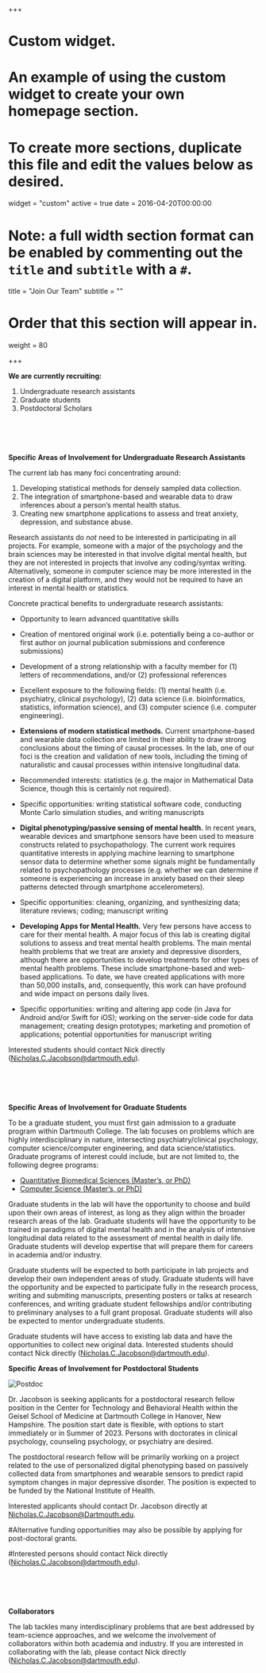 +++
# Custom widget.
# An example of using the custom widget to create your own homepage section.
# To create more sections, duplicate this file and edit the values below as desired.
widget = "custom"
active = true
date = 2016-04-20T00:00:00

# Note: a full width section format can be enabled by commenting out the `title` and `subtitle` with a `#`.
title = "Join Our Team"
subtitle = ""

# Order that this section will appear in.
weight = 80

+++


**We are currently recruiting:**

1.	Undergraduate research assistants
2.	Graduate students
3. Postdoctoral Scholars

<br/><br/>
<br/><br/>
**Specific Areas of Involvement for Undergraduate Research Assistants**

The current lab has many foci concentrating around:

1. Developing statistical methods for densely sampled data collection.
2. The integration of smartphone-based and wearable data to draw inferences about a person’s mental health status.
3. Creating new smartphone applications to assess and treat anxiety, depression, and substance abuse. 

Research assistants do *not* need to be interested in participating in all projects. For example, someone with a major of the psychology and the brain sciences may be interested in that involve digital mental health, but they are not interested in projects that involve any coding/syntax writing. Alternatively, someone in computer science may be more interested in the creation of a digital platform, and they would not be required to have an interest in mental health or statistics. 

Concrete practical benefits to undergraduate research assistants:

* Opportunity to learn advanced quantitative skills
* Creation of mentored original work (i.e. potentially being a co-author or first author on journal publication submissions and conference submissions)
* Development of a strong relationship with a faculty member for (1) letters of recommendations, and/or (2) professional references
* Excellent exposure to the following fields: (1) mental health (i.e. psychiatry, clinical psychology), (2) data science (i.e. bioinformatics, statistics, information science), and (3) computer science (i.e. computer engineering).

* **Extensions of modern statistical methods.** Current smartphone-based and wearable data collection are limited in their ability to draw strong conclusions about the timing of causal processes. In the lab, one of our foci is the creation and validation of new tools, including the timing of naturalistic and causal processes within intensive longitudinal data. 
* Recommended interests: statistics (e.g. the major in Mathematical Data Science, though this is certainly not required).
* Specific opportunities: writing statistical software code, conducting Monte Carlo simulation studies, and writing manuscripts

* **Digital phenotyping/passive sensing of mental health.** In recent years, wearable devices and smartphone sensors have been used to measure constructs related to psychopathology. The current work requires quantitative interests in applying machine learning to smartphone sensor data to determine whether some signals might be fundamentally related to psychopathology processes (e.g. whether we can determine if someone is experiencing an increase in anxiety based on their sleep patterns detected through smartphone accelerometers). 
* Specific opportunities: cleaning, organizing, and synthesizing data; literature reviews; coding; manuscript writing

* **Developing Apps for Mental Health.** Very few persons have access to care for their mental health. A major focus of this lab is creating digital solutions to assess and treat mental health problems. The main mental health problems that we treat are anxiety and depressive disorders, although there are opportunities to develop treatments for other types of mental health problems. These include smartphone-based and web-based applications. To date, we have created applications with more than 50,000 installs, and, consequently, this work can have profound and wide impact on persons daily lives. 
* Specific opportunities: writing and altering app code (in Java for Android and/or Swift for iOS); working on the server-side code for data management; creating design prototypes; marketing and promotion of applications; potential opportunities for manuscript writing

Interested students should contact Nick directly (Nicholas.C.Jacobson@dartmouth.edu).

<br/><br/>
<br/><br/>
**Specific Areas of Involvement for Graduate Students**

To be a graduate student, you must first gain admission to a graduate program within Dartmouth College. 
The lab focuses on problems which are highly interdisciplinary in nature, intersecting psychiatry/clinical psychology, computer science/computer engineering, and data science/statistics. Graduate programs of interest could include, but are not limited to, the following degree programs:

* [Quantitative Biomedical Sciences (Master’s, or PhD)](https://www.dartmouth.edu/~qbs/)
* [Computer Science (Master’s, or PhD)](http://web.cs.dartmouth.edu/)


Graduate students in the lab will have the opportunity to choose and build upon their own areas of interest, as long as they align within the broader research areas of the lab. Graduate students will have the opportunity to be trained in paradigms of digital mental health and in the analysis of intensive longitudinal data related to the assessment of mental health in daily life. Graduate students will develop expertise that will prepare them for careers in academia and/or industry. 

Graduate students will be expected to both participate in lab projects and develop their own independent areas of study. Graduate students will have the opportunity and be expected to participate fully in the research process, writing and submiting manuscripts, presenting posters or talks at research conferences, and writing graduate student fellowships and/or contributing to preliminary analyses to a full grant proposal. Graduate students will also be expected to mentor undergraduate students. 

Graduate students will have access to existing lab data and have the opportunities to collect new original data.
Interested students should contact Nick directly (Nicholas.C.Jacobson@dartmouth.edu).

**Specific Areas of Involvement for Postdoctoral Students**

![Postdoc](/img/NIMH_Postdoctoral_Position_Posting_2.png)

Dr. Jacobson is seeking applicants for a postdoctoral research fellow position in the Center for Technology and Behavioral Health within the Geisel School of Medicine at Dartmouth College in Hanover, New Hampshire. The position start date is flexible, with options to start immediately or in Summer of 2023. Persons with doctorates in clinical psychology, counseling psychology, or psychiatry are desired. 

The postdoctoral research fellow will be primarily working on a project related to the use of personalized digital phenotyping based on passively collected data from smartphones and wearable sensors to predict rapid symptom changes in major depressive disorder. The position is expected to be funded by the National Institute of Health.  

Interested applicants should contact Dr. Jacobson directly at Nicholas.C.Jacobson@Dartmouth.edu.


#Alternative funding opportunities may also be possible by applying for post-doctoral grants. 

#Interested persons should contact Nick directly (Nicholas.C.Jacobson@dartmouth.edu).



<br/><br/>
<br/><br/>
**Collaborators**

The lab tackles many interdisciplinary problems that are best addressed by team-science approaches, and we welcome the involvement of collaborators within both academia and industry. If you are interested in collaborating with the lab, please contact Nick directly (Nicholas.C.Jacobson@dartmouth.edu).
